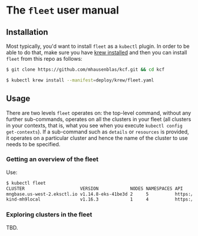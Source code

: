 # The `fleet` user manual

## Installation

Most typically, you'd want to install `fleet` as a `kubectl` plugin.
In order to be able to do that, make sure you have [krew installed](https://github.com/kubernetes-sigs/krew/#installation) and then you can install `fleet` from this repo as follows:

```sh
$ git clone https://github.com/mhausenblas/kcf.git && cd kcf

$ kubectl krew install --manifest=deploy/krew/fleet.yaml
```

## Usage

There are two levels `fleet` operates on: the top-level command, without any 
further sub-commands, operates on all the clusters in your fleet 
(all clusters in your contexts, that is, what you see when you execute 
`kubectl config get-contexts`). If a sub-command such as `details` or `resources` 
is provided, it operates on a particular cluster and hence the name of the 
cluster to use needs to be specified.

### Getting an overview of the fleet

Use:

```sh
$ kubectl fleet
CLUSTER                     VERSION            NODES NAMESPACES API
mngbase.us-west-2.eksctl.io v1.14.8-eks-41be3d 2     5          https://123456789ABCDEF.gr7.us-west-2.eks.amazonaws.com
kind-mh9local               v1.16.3            1     4          https://127.0.0.1:58836
```

### Exploring clusters in the fleet

TBD.


